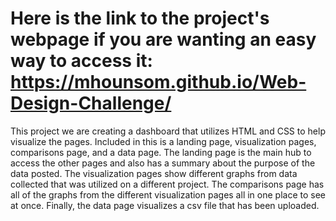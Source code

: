 # Here is the link to the project's webpage if you are wanting an easy way to access it: https://mhounsom.github.io/Web-Design-Challenge/

This project we are creating a dashboard that utilizes HTML and CSS to help visualize the pages. Included in this is a landing page, visualization pages, comparisons page, and a data page. The landing page is the main hub to access the other pages and also has a summary about the purpose of the data posted. The visualization pages show different graphs from data collected that was utilized on a different project. The comparisons page has all of the graphs from the different visualization pages all in one place to see at once. Finally, the data page visualizes a csv file that has been uploaded.



